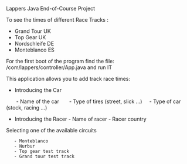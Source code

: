 Lappers 
Java End-of-Course Project

To see the times of different Race Tracks :

- Grand Tour   UK 
- Top Gear     UK
- Nordschleife DE
- Monteblanco  ES

For the first boot of the program find the file:
/com/lappers/controller/App.java
and run IT

This application allows you to add track race times:

- Introducing the Car

       - Name of the car
       - Type of tires (street, slick ...)
       - Type of car (stock, racing ...)

- Introducing the Racer
        - Name of racer
        - Racer country
        
Selecting one of the available circuits
    
       - Monteblanco
       - Nurbur
       - Top gear test track
       - Grand tour test track
